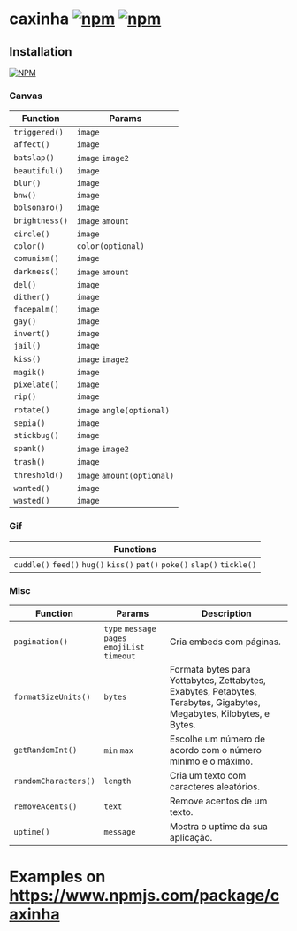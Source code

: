 # caxinha [![npm](https://img.shields.io/npm/v/caxinha.svg)](https://www.npmjs.com/package/caxinha) [![npm](https://img.shields.io/npm/dt/caxinha.svg?maxAge=3600)](https://www.npmjs.com/package/caxinha)

## Installation
[![NPM](https://nodei.co/npm/caxinha.png?downloads=true&downloadRank=true&stars=true)](https://nodei.co/npm/caxinha/)

### Canvas

| Function  | Params |
| -------- | ------ |
| `triggered()` | `image` |
| `affect()` | `image` |
| `batslap()` | `image` `image2` |
| `beautiful()` | `image` |
| `blur()` | `image` |
| `bnw()` | `image` |
| `bolsonaro()` | `image` |
| `brightness()` | `image` `amount` |
| `circle()` | `image` |
| `color()` | `color(optional)` |
| `comunism()` | `image` |
| `darkness()` | `image` `amount` |
| `del()` | `image` |
| `dither()` | `image` |
| `facepalm()` | `image` |
| `gay()` | `image` |
| `invert()` | `image` |
| `jail()` | `image` |
| `kiss()` | `image` `image2` |
| `magik()` | `image` |
| `pixelate()` | `image` |
| `rip()` | `image` |
| `rotate()` | `image` `angle(optional)` |
| `sepia()` | `image` |
| `stickbug()` | `image` |
| `spank()` | `image` `image2` |
| `trash()` | `image` |
| `threshold()` | `image` `amount(optional)` |
| `wanted()` | `image` |
| `wasted()` | `image` |

### Gif

| Functions  |
| -------- |
| `cuddle()` `feed()` `hug()` `kiss()` `pat()` `poke()` `slap()` `tickle()` |

### Misc

| Function  | Params | Description |
| -------- | ------ | ----------- |
| `pagination()` | `type` `message` `pages` `emojiList` `timeout` | Cria embeds com páginas. |
| `formatSizeUnits()` | `bytes` | Formata bytes para Yottabytes, Zettabytes, Exabytes, Petabytes, Terabytes, Gigabytes, Megabytes, Kilobytes, e Bytes. |
| `getRandomInt()` | `min` `max` | Escolhe um número de acordo com o número mínimo e o máximo. |
| `randomCharacters()` | `length` | Cria um texto com caracteres aleatórios. |
| `removeAcents()` | `text` | Remove acentos de um texto. |
| `uptime()` | `message` | Mostra o uptime da sua aplicação. |

# Examples on https://www.npmjs.com/package/caxinha
